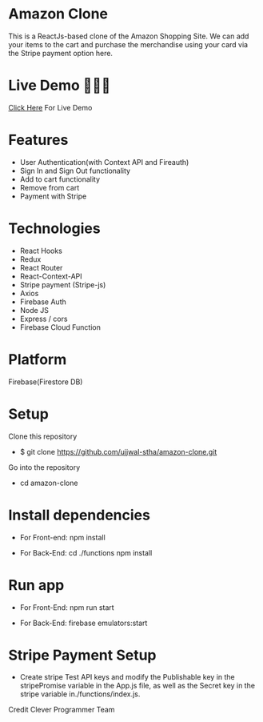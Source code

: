 # Amazon Clone

This is a ReactJs-based clone of the Amazon Shopping Site. We can add your items to the cart and purchase the merchandise using your card via the Stripe payment option here.

# Live Demo 🚀🚀🚀

<a href="https://challenge-7d665.web.app/">Click Here</a> For Live Demo

# Features

- User Authentication(with Context API and Fireauth)
- Sign In and Sign Out functionality
- Add to cart functionality
- Remove from cart
- Payment with Stripe

# Technologies

- React Hooks
- Redux
- React Router
- React-Context-API
- Stripe payment (Stripe-js)
- Axios
- Firebase Auth
- Node JS
- Express / cors
- Firebase Cloud Function

# Platform

Firebase(Firestore DB)

# Setup

Clone this repository

- $ git clone https://github.com/ujjwal-stha/amazon-clone.git

Go into the repository

- cd amazon-clone

# Install dependencies

- For Front-end:
  npm install

- For Back-End:
  cd ./functions
  npm install

# Run app

- For Front-End:
  npm run start

- For Back-End:
  firebase emulators:start

# Stripe Payment Setup

- Create stripe Test API keys and modify the Publishable key in the stripePromise variable in the App.js file, as well as the Secret key in the stripe variable in./functions/index.js.

Credit
Clever Programmer Team
